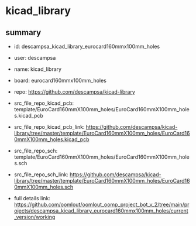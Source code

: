 # kicad_library
 
## summary 
* id: descampsa_kicad_library_eurocard160mmx100mm_holes
* user: descampsa
* name: kicad_library
* board: eurocard160mmx100mm_holes
* repo: https://github.com/descampsa/kicad-library
* src_file_repo_kicad_pcb: template/EuroCard160mmX100mm_holes/EuroCard160mmX100mm_holes.kicad_pcb
* src_file_repo_kicad_pcb_link: https://github.com/descampsa/kicad-library/tree/master/template/EuroCard160mmX100mm_holes/EuroCard160mmX100mm_holes.kicad_pcb


* src_file_repo_sch: template/EuroCard160mmX100mm_holes/EuroCard160mmX100mm_holes.sch
* src_file_repo_sch_link: https://github.com/descampsa/kicad-library/tree/master/template/EuroCard160mmX100mm_holes/EuroCard160mmX100mm_holes.sch
* full details link: https://github.com/oomlout/oomlout_oomp_project_bot_v_2/tree/main/projects/descampsa_kicad_library_eurocard160mmx100mm_holes/current_version/working  








